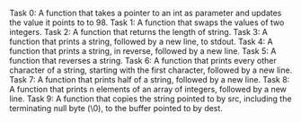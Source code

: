 Task 0: A function that takes a pointer to an int as parameter and updates the value it points to to 98.
Task 1: A function that swaps the values of two integers.
Task 2: A function that returns the length of string.
Task 3: A function that prints a string, followed by a new line, to stdout.
Task 4: A function that prints a string, in reverse, followed by a new line.
Task 5: A function that reverses a string.
Task 6: A function that prints every other character of a string, starting with the first character, followed by a new line.
Task 7: A function that prints half of a string, followed by a new line.
Task 8: A function that prints n elements of an array of integers, followed by a new line.
Task 9: A function that copies the string pointed to by src, including the terminating null byte (\0), to the buffer pointed to by dest.

